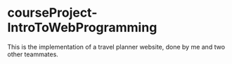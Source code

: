 # courseProject-IntroToWebProgramming
This is the implementation of a travel planner website, done by me and two other teammates. 
